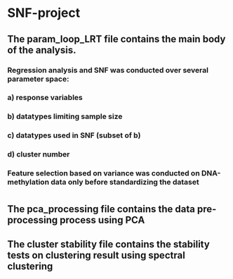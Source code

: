 # SNF-project
## The param_loop_LRT file contains the main body of the analysis.
### Regression analysis and SNF was conducted over several parameter space:
###  a) response variables
###  b) datatypes limiting sample size
###  c) datatypes used in SNF (subset of b)
###  d) cluster number
### Feature selection based on variance was conducted on DNA-methylation data only before standardizing the dataset
#
## The pca_processing file contains the data pre-processing process using PCA
## The cluster stability file contains the stability tests on clustering result using spectral clustering
